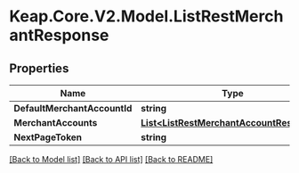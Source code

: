 # Keap.Core.V2.Model.ListRestMerchantResponse

## Properties

Name | Type | Description | Notes
------------ | ------------- | ------------- | -------------
**DefaultMerchantAccountId** | **string** |  | [optional] 
**MerchantAccounts** | [**List&lt;ListRestMerchantAccountResponse&gt;**](ListRestMerchantAccountResponse.md) |  | [optional] 
**NextPageToken** | **string** |  | [optional] 

[[Back to Model list]](../README.md#documentation-for-models) [[Back to API list]](../README.md#documentation-for-api-endpoints) [[Back to README]](../README.md)

